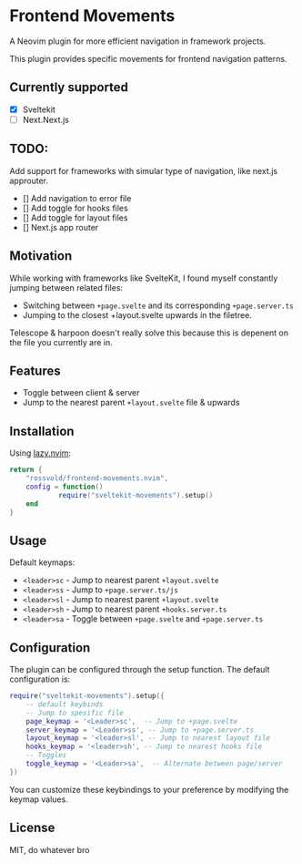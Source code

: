 # Frontend Movements

A Neovim plugin for more efficient navigation in framework projects.

This plugin provides specific movements for frontend navigation patterns.

## Currently supported
- [x] Sveltekit
- [ ] Next.Next.js

## TODO:
Add support for frameworks with simular type of navigation, like next.js approuter.
- [] Add navigation to error file
- [] Add toggle for hooks files
- [] Add toggle for layout files
- [] Next.js app router

## Motivation

While working with frameworks like SvelteKit, I found myself constantly jumping between related files:
- Switching between `+page.svelte` and its corresponding `+page.server.ts`
- Jumping to the closest +layout.svelte upwards in the filetree.

Telescope & harpoon doesn't really solve this because this is depenent on the file you currently are in.

## Features

- Toggle between client & server
- Jump to the nearest parent `+layout.svelte` file & upwards

## Installation

Using [lazy.nvim](https://github.com/folke/lazy.nvim):

```lua
return {
    "rossvold/frontend-movements.nvim",
    config = function()
            require("sveltekit-movements").setup()
    end
}
```

## Usage

Default keymaps:
- `<leader>sc` - Jump to nearest parent `+layout.svelte`
- `<leader>ss` - Jump to `+page.server.ts/js`
- `<leader>sl` - Jump to nearest parent `+layout.svelte`
- `<leader>sh` - Jump to nearest parent `+hooks.server.ts`
- `<leader>sa` - Toggle between `+page.svelte` and `+page.server.ts`

## Configuration

The plugin can be configured through the setup function. The default configuration is:

```lua
require("sveltekit-movements").setup({
    -- default keybinds
    -- Jump to spesific file
    page_keymap = '<Leader>sc',  -- Jump to +page.svelte
    server_keymap = '<Leader>ss', -- Jump to +page.server.ts
    layout_keymap = '<leader>sl', -- Jump to nearest layout file
    hooks_keymap = '<leader>sh', -- Jump to nearest hooks file
    -- Toggles
    toggle_keymap = '<Leader>sa',  -- Alternate between page/server
})
```

You can customize these keybindings to your preference by modifying the keymap values.

## License

MIT, do whatever bro
